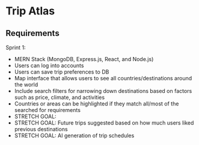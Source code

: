 # Trip Atlas

## Requirements

Sprint 1:
* MERN Stack (MongoDB, Express.js, React, and Node.js)
* Users can log into accounts
* Users can save trip preferences to DB
* Map interface that allows users to see all countries/destinations around the world
* Include search filters for narrowing down destinations based on factors such as price, climate, and activities
* Countries or areas can be highlighted if they match all/most of the searched for requirements
* STRETCH GOAL: 
* STRETCH GOAL: Future trips suggested based on how much users liked previous destinations
* STRETCH GOAL: AI generation of trip schedules